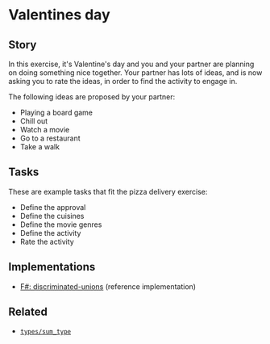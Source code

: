 # Valentines day

## Story

In this exercise, it's Valentine's day and you and your partner are planning on doing something nice together. Your partner has lots of ideas, and is now asking you to rate the ideas, in order to find the activity to engage in.

The following ideas are proposed by your partner:

- Playing a board game
- Chill out
- Watch a movie
- Go to a restaurant
- Take a walk

## Tasks

These are example tasks that fit the pizza delivery exercise:

- Define the approval
- Define the cuisines
- Define the movie genres
- Define the activity
- Rate the activity

## Implementations

- [F#: discriminated-unions][implementation-fsharp] (reference implementation)

## Related

- [`types/sum_type`][types-sum_type]

[types-sum_type]: https://github.com/exercism/v3/blob/main/reference/types/sum_type.md
[implementation-fsharp]: https://github.com/exercism/fsharp/blob/main/exercises/concept/valentines-day/.docs/instructions.md
